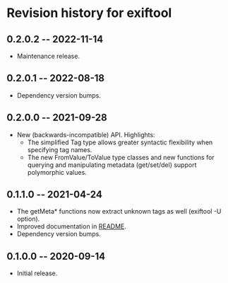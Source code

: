 # Revision history for exiftool

## 0.2.0.2 -- 2022-11-14

* Maintenance release.

## 0.2.0.1 -- 2022-08-18

* Dependency version bumps.

## 0.2.0.0 -- 2021-09-28

* New (backwards-incompatible) API. Highlights:
  * The simplified Tag type allows greater syntactic flexibility when specifying
    tag names.
  * The new FromValue/ToValue type classes and new functions for querying and
    manipulating metadata (get/set/del) support polymorphic values.

## 0.1.1.0 -- 2021-04-24

* The getMeta* functions now extract unknown tags as well (exiftool -U option).
* Improved documentation in [README](README.md).
* Dependency version bumps.

## 0.1.0.0 -- 2020-09-14

* Initial release.
